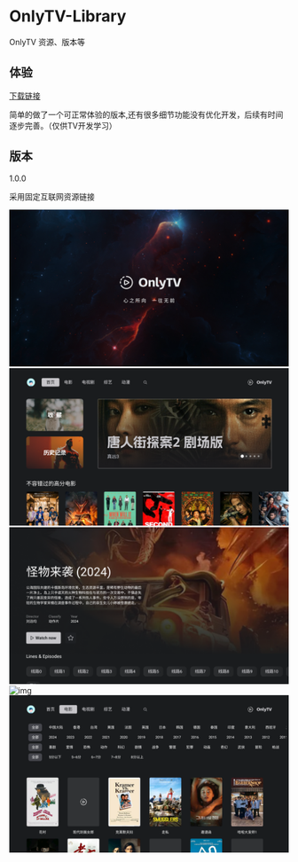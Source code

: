 # OnlyTV-Library
OnlyTV  资源、版本等

## 体验

[下载链接](https://ludoven.github.io/OnlyTV-Library/OnlyTV-1.0.0.apk)

简单的做了一个可正常体验的版本,还有很多细节功能没有优化开发，后续有时间逐步完善。（仅供TV开发学习）

## 版本

1.0.0

采用固定互联网资源链接


![img](1.png)
![img](2.png)
![img](3.png)
![img](4.png)
![img](5.png)
